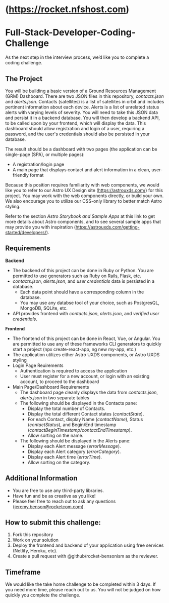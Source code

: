 # (https://rocket.nfshost.com)

# Full-Stack-Developer-Coding-Challenge
As the next step in the interview process, we’d like you to complete a coding challenge.

## The Project

You will be building a basic version of a Ground Resources Management (GRM) Dashboard. There are two JSON files in this repository, *contacts.json* and *alerts.json*. Contacts (satellites) is a list of satellites in orbit and includes pertinent information about each device. Alerts is a list of unrelated status alerts with varying levels of severity. You will need to take this JSON data and persist it in a backend database. You will then develop a backend API, to be called upon by your frontend, which will display the data. This dashboard should allow registration and login of a user, requiring a password, and the user's credentials should also be persisted in your database.

The result should be a dashboard with two pages (the application can be single-page (SPA), or multiple pages):

* A registration/login page
* A main page that displays contact and alert information in a clean, user-friendly format

Because this position requires familiarity with web components, we would like you to refer to our Astro UX Design site (https://astrouxds.com/) for this project. You may work with the web components directly, or build your own. We also encourage you to utilize our CSS-only library to better match Astro styling.

Refer to the section *Astro Storybook and Sample Apps* at this link to get more details about Astro components, and to see several sample apps that may provide you with inspiration (https://astrouxds.com/getting-started/developers/).

## Requirements

**Backend**
* The backend of this project can be done in Ruby or Python. You are permitted to use generators such as Ruby on Rails, Flask, etc.
* *contacts.json*, *alerts.json*, and *user credentials* data is persisted in a database. 
  * Each data point should have a corresponding column in the database.
  * You may use any databse tool of your choice, such as PostgresQL, MongoDB, SQLite, etc.
* API provides frontend with *contacts.json*, *alerts.json*, and *verified user credentials*.

**Frontend**
* The frontend of this project can be done in React, Vue, or Angular. You are permitted to use any of these frameworks CLI generators to quickly start a project (npx create-react-app, ng new my-app, etc.)
* The application utilizes either Astro UXDS components, or Astro UXDS styling
* Login Page Reuirements
  * Authentication is required to access the application
  * User must register for a new account, or login with an existing account, to proceed to the dashboard
* Main Page/Dashboard Requirements
  * The dashboard page cleanly displays the data from *contacts.json*, *alerts.json* in two separate tables
  * The following should be displayed in the Contacts pane:
    * Display the total number of Contacts.
    * Display the total different Contact states (*contactState*).
    * For each Contact, display Name (*contactName*), Status (*contactStatus*), and Begin/End timestamp (*contactBeginTimestamp/contactEndTimestamp*).
    * Allow sorting on the name.
  * The following should be displayed in the Alerts pane:
    * Display each Alert message (*errorMessage*).
    * Display each Alert category (*errorCategory*).
    * Display each Alert time (*errorTime*).
    * Allow sorting on the category.

## Additional Information
* You are free to use any third-party libraries.
* Have fun and be as creative as you like!
* Please feel free to reach out to ask any questions (jeremy.benson@rocketcom.com).

## How to submit this challenge:
1. Fork this repository
2. Work on your solution
3. Deploy the frontend and backend of your application using free services (Netlify, Heroku, etc).
4. Create a pull request with @github/rocket-bensonism as the reviewer.

## Timeframe

We would like the take home challenge to be completed within 3 days. If you need more time, please reach out to us. You will not be judged on how quickly you complete the challenge.
